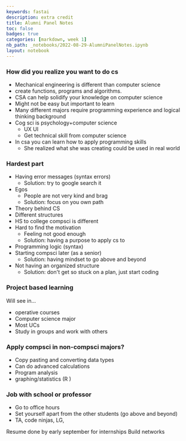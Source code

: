 ```yaml
---
keywords: fastai
description: extra credit
title: Alumni Panel Notes
toc: false
badges: true
categories: [markdown, week 1]
nb_path: _notebooks/2022-08-29-AlumniPanelNotes.ipynb
layout: notebook
---
```


<!--
#################################################
### THIS FILE WAS AUTOGENERATED! DO NOT EDIT! ###
#################################################
# file to edit: _notebooks/2022-08-29-AlumniPanelNotes.ipynb
-->

<div class="container" id="notebook-container">
        
<div class="cell border-box-sizing text_cell rendered"><div class="inner_cell">
<div class="text_cell_render border-box-sizing rendered_html">
<h3 id="How-did-you-realize-you-want-to-do-cs">How did you realize you want to do cs<a class="anchor-link" href="#How-did-you-realize-you-want-to-do-cs"> </a></h3><ul>
<li>Mechanical engineering is different than computer science</li>
<li>create functions, programs and algorithms.</li>
<li>CSA can help solidify your knowledge on computer science</li>
<li>Might not be easy but important to learn</li>
<li>Many different majors require programming experience and logical thinking background</li>
<li>Cog sci is psychology+computer science <ul>
<li>UX UI </li>
<li>Get technical skill from computer science</li>
</ul>
</li>
<li>In csa you can learn how to apply programming skills<ul>
<li>She realized what she was creating could be used in real world</li>
</ul>
</li>
</ul>
<h3 id="Hardest-part">Hardest part<a class="anchor-link" href="#Hardest-part"> </a></h3><ul>
<li>Having error messages (syntax errors)<ul>
<li>Solution: try to google search it </li>
</ul>
</li>
<li>Egos <ul>
<li>People are not very kind and brag</li>
<li>Solution: focus on you own path</li>
</ul>
</li>
<li>Theory behind CS</li>
<li>Different structures</li>
<li>HS to college compsci is different</li>
<li>Hard to find the motivation<ul>
<li>Feeling not good enough</li>
<li>Solution: having a purpose to apply cs to</li>
</ul>
</li>
<li>Programming logic (syntax)</li>
<li>Starting compsci later (as a senior)<ul>
<li>Solution: having mindset to go above and beyond</li>
</ul>
</li>
<li>Not having an organized structure<ul>
<li>Solution: don't get so stuck on a plan, just start coding</li>
</ul>
</li>
</ul>
<h3 id="Project-based-learning">Project based learning<a class="anchor-link" href="#Project-based-learning"> </a></h3><p>Will see in...</p>
<ul>
<li>operative courses</li>
<li>Computer science major</li>
<li>Most UCs</li>
<li>Study in groups and work with others </li>
</ul>
<h3 id="Apply-compsci-in-non-compsci-majors?">Apply compsci in non-compsci majors?<a class="anchor-link" href="#Apply-compsci-in-non-compsci-majors?"> </a></h3><ul>
<li>Copy pasting and converting data types</li>
<li>Can do advanced calculations </li>
<li>Program analysis </li>
<li>graphing/statistics (R )</li>
</ul>
<h3 id="Job-with-school-or-professor">Job with school or professor<a class="anchor-link" href="#Job-with-school-or-professor"> </a></h3><ul>
<li>Go to office hours </li>
<li>Set yourself apart from the other students (go above and beyond)</li>
<li>TA, code ninjas, LG,</li>
</ul>
<p>Resume done by early september for internships 
Build networks</p>

</div>
</div>
</div>
</div>
 

